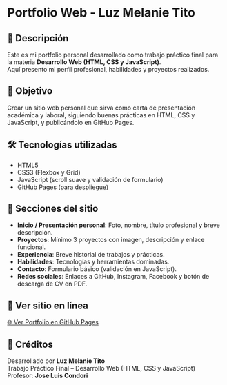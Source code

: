 # Portfolio Web - Luz Melanie Tito

## 📌 Descripción
Este es mi portfolio personal desarrollado como trabajo práctico final para la materia **Desarrollo Web (HTML, CSS y JavaScript)**.  
Aquí presento mi perfil profesional, habilidades y proyectos realizados.

## 🎯 Objetivo
Crear un sitio web personal que sirva como carta de presentación académica y laboral, siguiendo buenas prácticas en HTML, CSS y JavaScript, y publicándolo en GitHub Pages.

## 🛠️ Tecnologías utilizadas
- HTML5
- CSS3 (Flexbox y Grid)
- JavaScript (scroll suave y validación de formulario)
- GitHub Pages (para despliegue)

## 📂 Secciones del sitio
- **Inicio / Presentación personal**: Foto, nombre, título profesional y breve descripción.
- **Proyectos**: Mínimo 3 proyectos con imagen, descripción y enlace funcional.
- **Experiencia**: Breve historial de trabajos y prácticas.
- **Habilidades**: Tecnologías y herramientas dominadas.
- **Contacto**: Formulario básico (validación en JavaScript).
- **Redes sociales**: Enlaces a GitHub, Instagram, Facebook y botón de descarga de CV en PDF.

## 🚀 Ver sitio en línea
[🌐 Ver Portfolio en GitHub Pages](https://github.com/Luuztito-mm/TP1-Final)



## 📄 Créditos
Desarrollado por **Luz Melanie Tito**  
Trabajo Práctico Final – Desarrollo Web (HTML, CSS y JavaScript)  
Profesor: **Jose Luis Condori**
